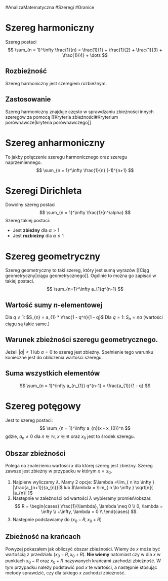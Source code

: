 #AnalizaMatematyczna #Szeregi #Granice
# Szereg harmoniczny
Szereg postaci
$$
\sum_{n = 1}^\infty \frac{1}{n} = \frac{1}{1} + \frac{1}{2} + \frac{1}{3} + \frac{1}{4} + \dots
$$

## Rozbieżność
Szereg harmoniczny jest szeregiem rozbieżnym.
## Zastosowanie
Szereg harmoniczny znajduje często w sprawdzaniu zbieżności innych szeregów za pomocą [[Kryteria zbieżności#Kryterium porównawcze|kryteria porównawczego]] 
# Szereg anharmoniczny
To jakby połączenie szeregu harmonicznego oraz szeregu naprzemiennego.
$$
\sum_{n = 1}^\infty \frac{1}{n} (-1)^{n+1}
$$
# Szeregi Dirichleta
Dowolny szereg postaci
$$
\sum_{n = 1}^\infty \frac{1}{n^\alpha}
$$
Szereg takiej postaci:
- Jest **zbieżny** dla $\alpha > 1$
- Jest **rozbieżny** dla $\alpha \leq 1$


# Szereg geometryczny
Szereg geometryczny to taki szereg, który jest sumą wyrazów [[Ciąg geometryczny|ciągu geometrycznego]].
Ogólnie to można go zapisać w takiej postaci.
$$
\sum_{n=1}^\infty a_{1}q^{n-1}
$$
## Wartość sumy $n$-elementowej
Dla $q \neq 1$: $S_{n} = a_{1} * \frac{1 - q^n}{1 - q}$
Dla $q = 1$: $S_{n} = na$ (wartości ciągu są takie same.)

## Warunek zbieżności szeregu geometrycznego.
Jeżeli $|q| < 1$ lub $a = 0$ to szereg jest zbieżny.
Spełnienie tego warunku konieczne jest do obliczenia wartości szeregu.
## Suma wszystkich elementów
$$
\sum_{n = 1}^\infty a_{n_{1}} q^{n-1} = \frac{a_{1}}{1 - q}
$$
# Szereg potęgowy
Jest to szereg postaci:
$$
\sum_{n = 1}^\infty a_{n}(x - x_{0})^n
$$
gdzie, $a_{n} \neq 0$ dla $n \in \mathbb{N}$, $x \in \mathbb{R}$
oraz $x_{0}$ jest to środek szeregu.
## Obszar zbieżności
Polega na znalezieniu wartości $x$ dla której szereg jest zbieżny.
Szereg zawsze jest zbieżny w przypadku w którym $x = x_{0}$.

1. Najpierw wyliczamy $\lambda$. Mamy 2 opcje: $\lambda =\lim_{ n \to \infty } |\frac{a_{n+1}}{a_{n}}|$ lub $\lambda = \lim_{ n \to \infty } \sqrt[n]{ |a_{n}| }$
2. Następnie w zależności od wartości $\lambda$ wybieramy promień/obszar.$$
   R = \begin{cases}
\frac{1}{\lambda}, \lambda \neq 0 \\
0, \lambda = \infty \\
+\infty, \lambda = 0 \\
\end{cases}
$$
3. Następnie podstawiamy do $(x_{0} - R, x_{0} + R)$ 
## Zbieżność na krańcach
Powyżej pokazałem jak obliczyć obszar zbieżności. Wiemy że $x$ może być wartością z przedziału $(x_{0} - R, x_{0} + R)$.
**Nie wiemy** natomiast czy w dla $x$ w punktach $x_{0} - R$ oraz $x_{0} + R$  nazywanych krańcami zachodzi zbieżność. W tym przypadku należy podstawić pod $x$ te wartości, a następnie stosując metody sprawdzić, czy dla takiego $x$ zachodzi zbieżność. 